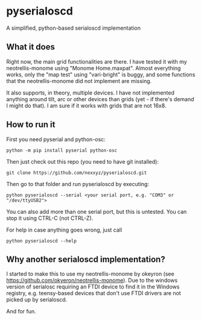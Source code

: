 # pyserialoscd
A simplified, python-based serialoscd implementation


## What it does
Right now, the main grid functionalities are there. I have tested it with my neotrellis-monome using "Monome Home.maxpat". Almost everything works, only the "map test" using "vari-bright" is buggy, and some functions that the neotrellis-monome did not implement are missing.

It also supports, in theory, multiple devices. I have not implemented anything around tilt, arc or other devices than grids (yet - if there's demand I might do that). I am sure if it works with grids that are not 16x8.


## How to run it
First you need pyserial and python-osc:

    python -m pip install pyserial python-osc

Then just check out this repo (you need to have git installed):

    git clone https://github.com/nexxyz/pyserialoscd.git

Then go to that folder and run pyserialoscd by executing:

    python pyserialoscd --serial <your serial port, e.g. "COM3" or "/dev/ttyUSB2">

You can also add more than one serial port, but this is untested. You can stop it using CTRL-C (not CTRL-Z).

For help in case anything goes wrong, just call

    python pyserialoscd --help


## Why another serialoscd implementation?
I started to make this to use my neotrellis-monome by okeyron (see https://github.com/okyeron/neotrellis-monome). Due to the windows version of serialosc requiring an FTDI device to find it in the Windows registry, e.g. teensy-based devices that don't use FTDI drivers are not picked up by serialoscd.

And for fun.